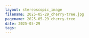 ```yaml
---
layout: stereoscopic_image
filename: 2025-05-29_cherry-tree.jpg
pagename: 2025-05-29_cherry-tree
date: 2025-05-29
tags:
---
```

